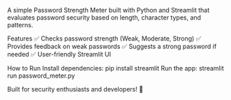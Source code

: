 A simple Password Strength Meter built with Python and Streamlit that evaluates password security based on length, character types, and patterns.

Features
✅ Checks password strength (Weak, Moderate, Strong)
✅ Provides feedback on weak passwords
✅ Suggests a strong password if needed
✅ User-friendly Streamlit UI

How to Run
Install dependencies:
pip install streamlit
Run the app:
streamlit run password_meter.py

Built for security enthusiasts and developers! 🚀
